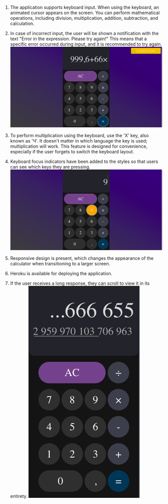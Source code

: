 1. The application supports keyboard input. When using the keyboard, an animated
   cursor appears on the screen. You can perform mathematical operations,
   including division, multiplication, addition, subtraction, and calculation.

2. In case of incorrect input, the user will be shown a notification with the
   text "Error in the expression. Please try again!" This means that a specific
   error occurred during input, and it is recommended to try again.
   ![Notification](./imagesForReadme/ErrorPicture.png)

3. To perform multiplication using the keyboard, use the 'X' key, also known as
   'Ч'. It doesn't matter in which language the key is used; multiplication will
   work. This feature is designed for convenience, especially if the user
   forgets to switch the keyboard layout.

4. Keyboard focus indicators have been added to the styles so that users can see
   which keys they are pressing. ![Hover](./imagesForReadme//Hover.png)

5. Responsive design is present, which changes the appearance of the calculator
   when transitioning to a larger screen.

6. Heroku is available for deploying the application.

7. If the user receives a long response, they can scroll to view it in its
   entirety. ![Scroll](./imagesForReadme/Scroll.png)

